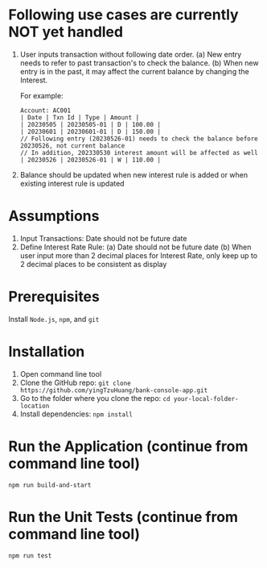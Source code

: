 # Following use cases are currently NOT yet handled

1. User inputs transaction without following date order.
   (a) New entry needs to refer to past transaction's to check the balance.
   (b) When new entry is in the past, it may affect the current balance by changing the Interest.

   For example:

   ```
   Account: AC001
   | Date | Txn Id | Type | Amount |
   | 20230505 | 20230505-01 | D | 100.00 |
   | 20230601 | 20230601-01 | D | 150.00 |
   // Following entry (20230526-01) needs to check the balance before 20230526, not current balance
   // In addition, 202330530 interest amount will be affected as well
   | 20230526 | 20230526-01 | W | 110.00 |
   ```

2. Balance should be updated when new interest rule is added or when existing interest rule is updated

# Assumptions

1. Input Transactions: Date should not be future date
2. Define Interest Rate Rule:
   (a) Date should not be future date
   (b) When user input more than 2 decimal places for Interest Rate, only keep up to 2 decimal places to be consistent as display

# Prerequisites

Install `Node.js`, `npm`, and `git`

# Installation

1. Open command line tool
2. Clone the GitHub repo: `git clone https://github.com/yingTzuHuang/bank-console-app.git`
3. Go to the folder where you clone the repo: `cd your-local-folder-location`
4. Install dependencies: `npm install`

# Run the Application (continue from command line tool)

`npm run build-and-start`

# Run the Unit Tests (continue from command line tool)

`npm run test`
